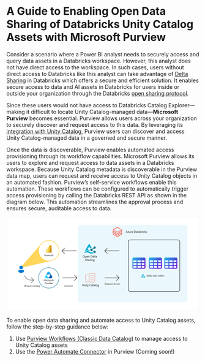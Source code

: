 
# A Guide to Enabling Open Data Sharing of Databricks Unity Catalog Assets with Microsoft Purview

Consider a scenario where a Power BI analyst needs to securely access and query data assets in a Databricks workspace. However, this analyst does not have direct access to the workspace. In such cases, users without direct access to Databricks like this analyst can take advantage of [Delta Sharing](https://learn.microsoft.com/en-ca/azure/databricks/delta-sharing/) in Databricks which offers a secure and efficient solution. It enables secure access to data and AI assets in Databricks for users inside or outside your organization through the Databricks [open sharing protocol](https://learn.microsoft.com/en-ca/azure/databricks/delta-sharing/share-data-open).

Since these users would not have access to Databricks Catalog Explorer—making it difficult to locate Unity Catalog-managed data—**Microsoft Purview** becomes essential. Purview allows users across your organization to securely discover and request access to this data. By leveraging its [integration with Unity Catalog](https://learn.microsoft.com/en-us/purview/register-scan-azure-databricks-unity-catalog?tabs=MI), Purview users can discover and access Unity Catalog-managed data in a governed and secure manner.

Once the data is discoverable, Purview enables automated access provisioning through its workflow capabilities. Microsoft Purview allows its users to explore and request access to data assets in a Databricks workspace. Because Unity Catalog metadata is discoverable in the Purview data map, users can request and receive access to Unity Catalog objects in an automated fashion. Purview’s self-service workflows enable this automation. These workflows can be configured to automatically trigger access provisioning by calling the Databricks REST API as shown in the diagram below. This automation streamlines the approval process and ensures secure, auditable access to data.

![Automating access requests to Azure Databricks Unity Catalog with Microsoft Purview](/images/Architecture_Purview-UC-Workflow.png)

To enable open data sharing and automate access to Unity Catalog assets, follow the step-by-step guidance below:

1. Use [Purview Workflows (Classic Data Catalog)](/automate-using-workflows.md) to manage access to Unity Catalog assets
2. Use the [Power Automate Connector](/) in Purview (Coming soon!)